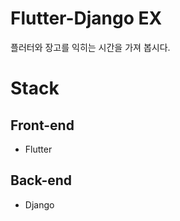 # Flutter-Django EX
플러터와 장고를 익히는 시간을 가져 봅시다.

# Stack

## Front-end
* Flutter

## Back-end
* Django
